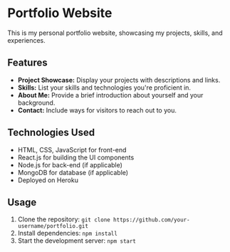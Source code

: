# Portfolio Website

This is my personal portfolio website, showcasing my projects, skills, and experiences.

## Features

- **Project Showcase:** Display your projects with descriptions and links.
- **Skills:** List your skills and technologies you're proficient in.
- **About Me:** Provide a brief introduction about yourself and your background.
- **Contact:** Include ways for visitors to reach out to you.

## Technologies Used

- HTML, CSS, JavaScript for front-end
- React.js for building the UI components
- Node.js for back-end (if applicable)
- MongoDB for database (if applicable)
- Deployed on Heroku

## Usage

1. Clone the repository: `git clone https://github.com/your-username/portfolio.git`
2. Install dependencies: `npm install`
3. Start the development server: `npm start`


